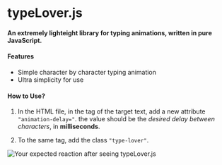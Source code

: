 # typeLover.js
#### An extremely lighteight library for typing animations, written in pure JavaScript.

#### Features
* Simple character by character typing animation
* Ultra simplicity for use

#### How to Use?
1. In the HTML file, in the tag of the target text, add a new attribute ` "animation-delay=" `. the value should be the *desired delay between characters*, in **milliseconds**.

2. To the same tag, add the class ` "type-lover" `.

![Your expected reaction after seeing typeLover.js](https://cdn.pixabay.com/photo/2012/04/11/17/31/vegetables-29063_1280.png)
